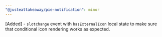 ```yaml
---
"@justeattakeaway/pie-notification": minor
---
```


[Added] - `slotchange` event with `hasExternalIcon` local state to make sure that conditional icon rendering works as expected.

